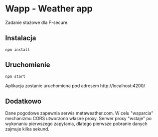 # Wapp - Weather app

Zadanie stażowe dla F-secure.

## Instalacja
    npm install
## Uruchomienie
    npm start
  Aplikacja zostanie uruchomiona pod adresem
    http://localhost:4200/

## Dodatkowo
Dane pogodowe zapewnia serwis metaweather.com.
W celu "wsparcia" mechanizmu CORS utworzono własne proxy.
Serwer proxy "wstaje" po wykonaniu pierwszego zapytania,
dlatego pierwsze pobranie danych zajmuje kilka sekund. 
